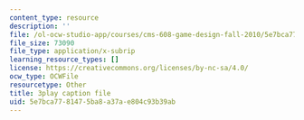 ```yaml
---
content_type: resource
description: ''
file: /ol-ocw-studio-app/courses/cms-608-game-design-fall-2010/5e7bca7781475ba8a37ae804c93b39ab_68554.vtt
file_size: 73090
file_type: application/x-subrip
learning_resource_types: []
license: https://creativecommons.org/licenses/by-nc-sa/4.0/
ocw_type: OCWFile
resourcetype: Other
title: 3play caption file
uid: 5e7bca77-8147-5ba8-a37a-e804c93b39ab
---
```

